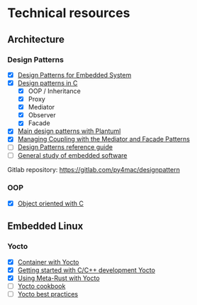 # Technical resources

## Architecture

### Design Patterns

- [x] [Design Patterns for Embedded System](https://github.com/ksvbka/design_pattern_for_embedded_system)
- [x] [Design patterns in C](https://github.com/huawenyu/Design-Patterns-in-C)
    - [x] OOP / Inheritance
    - [x] Proxy
    - [x] Mediator
    - [x] Observer
    - [x] Facade
- [x] [Main design patterns with Plantuml](https://github.com/RafaelKuebler/PlantUMLDesignPatterns)
- [x] [Managing Coupling with the Mediator and Facade Patterns](https://embeddedartistry.com/blog/2020/07/06/managing-complexity-with-the-mediator-and-facade-patterns/)
- [ ] [Design Patterns reference guide](https://refactoring.guru/fr/design-patterns)
- [ ] [General study of embedded software](https://embeddedartistry.com/blog/2020/06/08/qa-how-we-document-software-projects/)

Gitlab repository: https://gitlab.com/py4mac/designpattern

### OOP

- [x] [Object oriented with C](https://www.codementor.io/@michaelsafyan/object-oriented-programming-in-c-du1081gw2)

## Embedded Linux

### Yocto

- [x] [Container with Yocto](https://github.com/embeddedlinuxacademy/yocto-buildcontainer)
- [x] [Getting started with C/C++ development Yocto](https://www.youtube.com/watch?v=NmPta5w6P70)
- [x] [Using Meta-Rust with Yocto](https://www.youtube.com/watch?v=aPsMuSU-Btw)
- [ ] [Yocto cookbook](https://digiwiki.eccee.com/_media/digi/arm-embedded/linux/dey/embedded_linux_projects_using_yocto_project_cookbook.pdf)
- [ ] [Yocto best practices](https://bootlin.com/pub/conferences/2020/elce/belloni-yocto-best-practices/belloni-yocto-best-practices.pdf)
